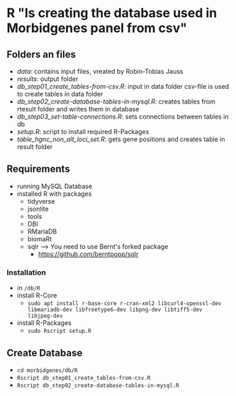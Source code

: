 # R "Is creating the database used in Morbidgenes panel from csv"

## Folders an files
- _data_: contains input files, vreated by Robin-Tobias Jauss
- _results_: output folder
- _db_step01_create_tables-from-csv.R_: input in data folder csv-file is used to create tables in data folder
- _db_step02_create-database-tables-in-mysql.R_: creates tables from rtesult folder and writes them in database
- _db_step03_set-table-connections.R_: sets connections between tables in db
- _setup.R_: script to install required R-Packages
- _table_hgnc_non_alt_loci_set.R_: gets gene positions and creates table in result folder


## Requirements
- running MySQL Database
- installed R with packages
    - tidyverse
    - jsonlite
    - tools
    - DBI
    - RMariaDB
    - biomaRt
    - sqlr --> You need to use Bernt's forked package 
        - https://github.com/berntpopp/sqlr

### Installation
- in `/db/R`
- install R-Core
    - `sudo apt install r-base-core r-cran-xml2 libcurl4-openssl-dev libmariadb-dev libfreetype6-dev libpng-dev libtiff5-dev libjpeg-dev`
- install R-Packages
    - `sudo Rscript setup.R`

## Create Database
- `cd morbidgenes/db/R`
- `Rscript db_step01_create_tables-from-csv.R`
- `Rscript db_step02_create-database-tables-in-mysql.R`

